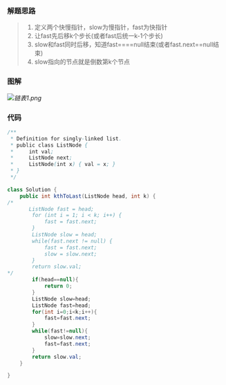 ### 解题思路

> 1. 定义两个快慢指针，slow为慢指针，fast为快指针
> 2. 让fast先后移k个步长(或者fast后统一k-1个步长)
> 3. slow和fast同时后移，知道fast====null结束(或者fast.next==null结束)
> 4. slow指向的节点就是倒数第k个节点

### 图解

*![链表1.png](https://pic.leetcode-cn.com/1609545461-ldSijv-%E9%93%BE%E8%A1%A81.png)*

### 代码



```java
/**
 * Definition for singly-linked list.
 * public class ListNode {
 *     int val;
 *     ListNode next;
 *     ListNode(int x) { val = x; }
 * }
 */

class Solution {
    public int kthToLast(ListNode head, int k) {
/*
       ListNode fast = head;
        for (int i = 1; i < k; i++) {
            fast = fast.next;
        }
        ListNode slow = head;
        while(fast.next != null) {
            fast = fast.next;
            slow = slow.next;
        }
        return slow.val;
*/
        if(head==null){
            return 0;
        }
        ListNode slow=head;
        ListNode fast=head;
        for(int i=0;i<k;i++){
            fast=fast.next;
        }
        while(fast!=null){
            slow=slow.next;
            fast=fast.next;
        }
        return slow.val;
    }

}   
```

